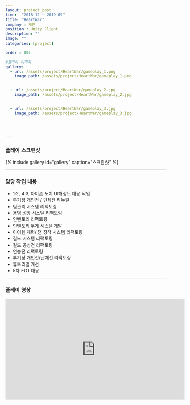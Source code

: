 ```yaml
---
layout: project_post
time:  "2018-12 ~ 2019-09"
title: "HeartWar"
company : 개인
position : Unity Client
description: ""
image: ""
categories: [project]

order : 005

#갤러리 이미지
gallery:
  - url: /assets/project/HeartWar/gameplay_1.png
    image_path: /assets/project/HeartWar/gameplay_1.png


  - url: /assets/project/HeartWar/gameplay_2.jpg
    image_path: /assets/project/HeartWar/gameplay_2.jpg


  - url: /assets/project/HeartWar/gameplay_3.jpg
    image_path: /assets/project/HeartWar/gameplay_3.jpg




---
```


### 플레이 스크린샷
{% include gallery id="gallery" caption="스크린샷" %}


---
### 담당 작업 내용
  - 1:2, 4:3, 아이폰 노치 UI해상도 대응 작업
  - 투기장 개인전 / 단체전 리뉴얼
  - 팀관리 시스템 리팩토링
  - 용병 성장 시스템 리팩토링
  - 인벤토리 리팩토링
  - 인벤토리 무게 시스템 개발
  - 아이템 제련/ 잼 장착 시스템 리팩토링
  - 길드 시스템 리팩토링
  - 길드 공성전 리팩토링
  - 연승전 리팩토링
  - 투기장 개인전/단체전 리팩토링
  - 튜토리얼 개선
  - 5차 FGT 대응


---
### 플레이 영상
<iframe width="560" height="315" src="https://www.youtube.com/embed/oqBPkni98Ak" frameborder="0" allow="accelerometer; autoplay; encrypted-media; gyroscope; picture-in-picture" allowfullscreen></iframe>

